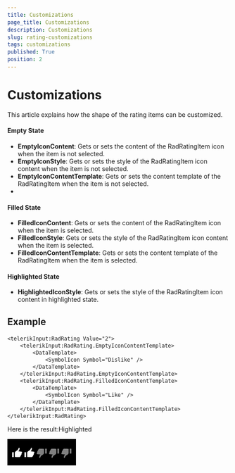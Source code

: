 ```yaml
---
title: Customizations
page_title: Customizations
description: Customizations
slug: rating-customizations
tags: customizations
published: True
position: 2
---
```


# Customizations

This article explains how the shape of the rating items can be customized.

#### Empty State

* **EmptyIconContent**: Gets or sets the content of the RadRatingItem icon when the item is not selected.
* **EmptyIconStyle**: Gets or sets the style of the RadRatingItem icon content when the item is not selected.
* **EmptyIconContentTemplate**: Gets or sets the content template of the RadRatingItem when the item is not selected.
* 
#### Filled State

* **FilledIconContent**: Gets or sets the content of the RadRatingItem icon when the item is selected.
* **FilledIconStyle**: Gets or sets the style of the RadRatingItem icon content when the item is selected.
* **FilledIconContentTemplate**: Gets or sets the content template of the RadRatingItem when the item is selected.

#### Highlighted State

* **HighlightedIconStyle**: Gets or sets the style of the RadRatingItem icon content in highlighted state.

## Example

	<telerikInput:RadRating Value="2">
	    <telerikInput:RadRating.EmptyIconContentTemplate>
	        <DataTemplate>
	            <SymbolIcon Symbol="Dislike" />
	        </DataTemplate>
	    </telerikInput:RadRating.EmptyIconContentTemplate>
	    <telerikInput:RadRating.FilledIconContentTemplate>
	        <DataTemplate>
	            <SymbolIcon Symbol="Like" />
	        </DataTemplate>
	    </telerikInput:RadRating.FilledIconContentTemplate>
	</telerikInput:RadRating>

Here is the result:Highlighted

![Rating-Customizations](images/Rating-Customizations.png)
